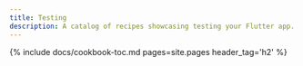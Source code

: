 ```yaml
---
title: Testing
description: A catalog of recipes showcasing testing your Flutter app.
---
```


{% include docs/cookbook-toc.md pages=site.pages header_tag='h2' %}
